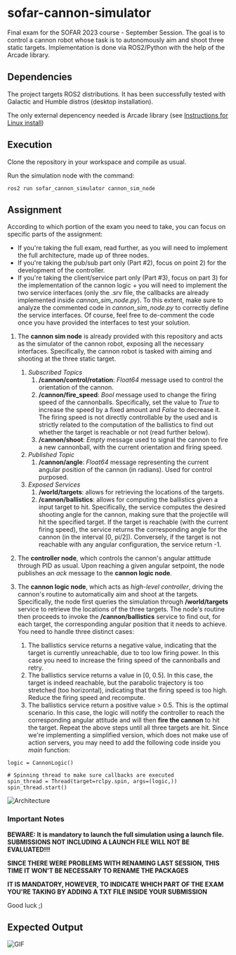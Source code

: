 # sofar-cannon-simulator
Final exam for the SOFAR 2023 course - September Session. The goal is to control a cannon robot whose task is to autonomously aim and shoot three static targets. Implementation is done via ROS2/Python with the help of the Arcade library.

## Dependencies

The project targets ROS2 distributions. It has been successfully tested with Galactic and Humble distros (desktop installation).

The only external depencency needed is Arcade library (see [Instructions for Linux install](https://api.arcade.academy/en/latest/install/linux.html))

## Execution

Clone the repository in your workspace and compile as usual.

Run the simulation node with the command:

```ros2 run sofar_cannon_simulator cannon_sim_node```

## Assignment

According to which portion of the exam you need to take, you can focus on specific parts of the assignment:
- If you're taking the full exam, read further, as you will need to implement the full architecture, made up of three nodes.
- If you're taking the pub/sub part only (Part #2), focus on point 2) for the development of the controller.
- If you're taking the client/service part only (Part #3), focus on part 3) for the implementation of the cannon logic + you will need to implement the two service interfaces (only the .srv file, the callbacks are already implemented inside *cannon_sim_node.py*). To this extent, make sure to analyze the commented code in *cannon_sim_node.py* to correctly define the service interfaces. Of course, feel free to de-comment the code once you have provided the interfaces to test your solution.

1) The **cannon sim node** is already provided with this repository and acts as the simulator of the cannon robot, exposing all the necessary interfaces. Specifically, the cannon robot is tasked with aiming and shooting at the three static target.
    1. *Subscribed Topics*
       1) **/cannon/control/rotation**: *Float64* message used to control the orientation of the cannon. 
       2) **/cannon/fire_speed**: *Bool* message used to change the firing speed of the cannonballs. Specifically, set the value to *True* to increase the speed by a fixed amount and *False* to decrease it. The firing speed is not directly controllable by the used and is strictly related to the computation of the ballistics to find out whether the target is reachable or not (read further below).
       3) **/cannon/shoot**: *Empty* message used to signal the cannon to fire a new cannonball, with the current orientation and firing speed.
    2. *Published Topic*
       1) **/cannon/angle**: *Float64* message representing the current angular position of the cannon (in radians). Used for control purposed.
    3. *Exposed Services*
       1) **/world/targets**: allows for retrieving the locations of the targets.
       2) **/cannon/ballistics**: allows for computing the ballistics given a input target to hit. Specifically, the service computes the desired shooting angle for the cannon, making sure that the projectile will hit the specified target. If the target is reachable (with the current firing speed), the service returns the corresponding angle for the cannon (in the interval [0, pi/2]). Conversely, if the target is not reachable with any angular configuration, the service return -1.

2) The **controller node**, which controls the cannon's angular attittude through PID as usual. Upon reaching a given angular setpoint, the node publishes an *ack* message to the **cannon logic node**.

3) The **cannon logic node**, which acts as *high-level controller*, driving the cannon's routine to automatically aim and shoot at the targets. Specifically, the node first queries the simulation through **/world/targets** service to retrieve the locations of the three targets. The node's routine then proceeds to invoke the **/cannon/ballistics** service to find out, for each target, the corresponding angular position that it needs to achieve. You need to handle three distinct cases:
   1. The ballistics service returns a negative value, indicating that the target is currently unreachable, due to too low firing power. In this case you need to increase the firing speed of the cannonballs and retry.
   2. The ballistics service returns a value in [0, 0.5]. In this case, the target is indeed reachable, but the parabolic trajectory is too stretched (too horizontal), indicating that the firing speed is too high. Reduce the firing speed and recompute.
   3. The ballistics service return a positive value > 0.5. This is the optimal scenario. In this case, the logic will notify the controller to reach the corresponding angular attitude and will then **fire the cannon** to hit the target.
Repeat the above steps until all three targets are hit.
Since we're implementing a simplified version, which does not make use of action servers, you may need to add the following code inside you *main* function:

```
logic = CannonLogic()
    
# Spinning thread to make sure callbacks are executed
spin_thread = Thread(target=rclpy.spin, args=(logic,))
spin_thread.start()
```

![Architecture](sofar_cannon_simulator/resource/architecture.png)

### Important Notes

**BEWARE: It is mandatory to launch the full simulation using a launch file. SUBMISSIONS NOT INCLUDING A LAUNCH FILE WILL NOT BE EVALUATED!!!**

**SINCE THERE WERE PROBLEMS WITH RENAMING LAST SESSION, THIS TIME IT WON'T BE NECESSARY TO RENAME THE PACKAGES**

**IT IS MANDATORY, HOWEVER, TO INDICATE WHICH PART OF THE EXAM YOU'RE TAKING BY ADDING A TXT FILE INSIDE YOUR SUBMISSION**

Good luck ;)

## Expected Output

![GIF](https://github.com/SimoneMacci0/sofar-cannon-simulator/blob/main/sofar_cannon_simulator/resource/output.gif)
